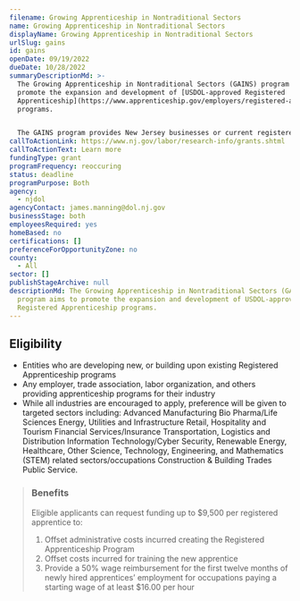 ```yaml
---
filename: Growing Apprenticeship in Nontraditional Sectors
name: Growing Apprenticeship in Nontraditional Sectors
displayName: Growing Apprenticeship in Nontraditional Sectors
urlSlug: gains
id: gains
openDate: 09/19/2022
dueDate: 10/28/2022
summaryDescriptionMd: >-
  The Growing Apprenticeship in Nontraditional Sectors (GAINS) program aims to
  promote the expansion and development of [USDOL-approved Registered
  Apprenticeship](https://www.apprenticeship.gov/employers/registered-apprenticeship-program)
  programs.


  The GAINS program provides New Jersey businesses or current registered apprenticeship sponsors looking to create or expand Registered Apprenticeship programs in new [USDOL-approved occupations](https://www.apprenticeship.gov/apprenticeship-occupations).
callToActionLink: https://www.nj.gov/labor/research-info/grants.shtml
callToActionText: Learn more
fundingType: grant
programFrequency: reoccuring
status: deadline
programPurpose: Both
agency:
  - njdol
agencyContact: james.manning@dol.nj.gov
businessStage: both
employeesRequired: yes
homeBased: no
certifications: []
preferenceForOpportunityZone: no
county:
  - All
sector: []
publishStageArchive: null
descriptionMd: The Growing Apprenticeship in Nontraditional Sectors (GAINS)
  program aims to promote the expansion and development of USDOL-approved
  Registered Apprenticeship programs.
---
```


## Eligibility

- Entities who are developing new, or building upon existing Registered Apprenticeship programs
- Any employer, trade association, labor organization, and others providing apprenticeship programs for their industry
- While all industries are encouraged to apply, preference will be given to targeted sectors including: Advanced Manufacturing Bio Pharma/Life Sciences Energy, Utilities and Infrastructure Retail, Hospitality and Tourism Financial Services/Insurance Transportation, Logistics and Distribution Information Technology/Cyber Security, Renewable Energy, Healthcare, Other Science, Technology, Engineering, and Mathematics (STEM) related sectors/occupations Construction & Building Trades Public Service.

> ### Benefits
>
> Eligible applicants can request funding up to $9,500 per registered apprentice to:
>
> 1. Offset administrative costs incurred creating the Registered Apprenticeship Program
> 2. Offset costs incurred for training the new apprentice
> 3. Provide a 50% wage reimbursement for the first twelve months of newly hired apprentices’ employment for occupations paying a starting wage of at least $16.00 per hour

